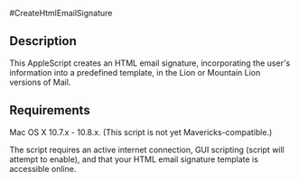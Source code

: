 #CreateHtmlEmailSignature

## Description
This AppleScript creates an HTML email signature, incorporating the 
user's information into a predefined template, in the Lion or 
Mountain Lion versions of Mail.


## Requirements
Mac OS X 10.7.x - 10.8.x. (This script is not yet Mavericks-compatible.)

The script requires an active internet connection, GUI scripting 
(script will attempt to enable), and that your HTML email signature 
template is accessible online.
